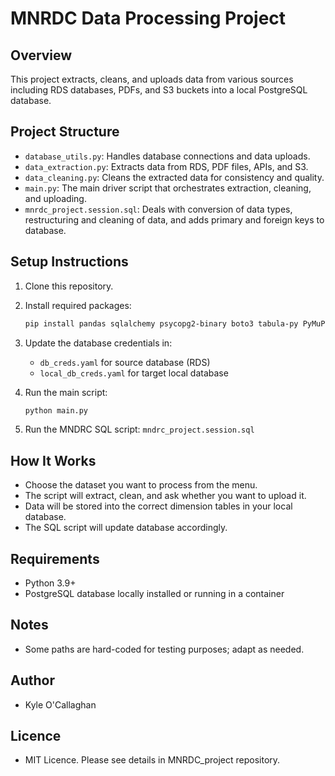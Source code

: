 # MNRDC Data Processing Project

## Overview
This project extracts, cleans, and uploads data from various sources including RDS databases, PDFs, and S3 buckets into a local PostgreSQL database.

## Project Structure
- `database_utils.py`: Handles database connections and data uploads.
- `data_extraction.py`: Extracts data from RDS, PDF files, APIs, and S3.
- `data_cleaning.py`: Cleans the extracted data for consistency and quality.
- `main.py`: The main driver script that orchestrates extraction, cleaning, and uploading.
- `mnrdc_project.session.sql`: Deals with conversion of data types, restructuring and cleaning of data, and adds primary and foreign keys to database.

## Setup Instructions
1. Clone this repository.
2. Install required packages:
    ```bash
    pip install pandas sqlalchemy psycopg2-binary boto3 tabula-py PyMuPDF
    ```
3. Update the database credentials in:
    - `db_creds.yaml` for source database (RDS)
    - `local_db_creds.yaml` for target local database

4. Run the main script:
    ```bash
    python main.py
    ```
5. Run the MNDRC SQL script:
   `mndrc_project.session.sql`

## How It Works
- Choose the dataset you want to process from the menu.
- The script will extract, clean, and ask whether you want to upload it.
- Data will be stored into the correct dimension tables in your local database.
- The SQL script will update database accordingly.

## Requirements
- Python 3.9+
- PostgreSQL database locally installed or running in a container

## Notes
- Some paths are hard-coded for testing purposes; adapt as needed.

## Author
- Kyle O'Callaghan

## Licence
- MIT Licence. Please see details in MNRDC_project repository.

